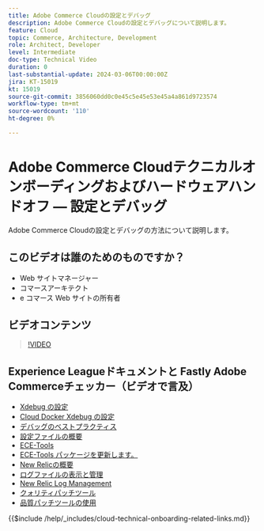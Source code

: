 ```yaml
---
title: Adobe Commerce Cloudの設定とデバッグ
description: Adobe Commerce Cloudの設定とデバッグについて説明します。
feature: Cloud
topic: Commerce, Architecture, Development
role: Architect, Developer
level: Intermediate
doc-type: Technical Video
duration: 0
last-substantial-update: 2024-03-06T00:00:00Z
jira: KT-15019
kt: 15019
source-git-commit: 3856060dd0c0e45c5e45e53e45a4a861d9723574
workflow-type: tm+mt
source-wordcount: '110'
ht-degree: 0%

---
```



# Adobe Commerce Cloudテクニカルオンボーディングおよびハードウェアハンドオフ — 設定とデバッグ

Adobe Commerce Cloudの設定とデバッグの方法について説明します。

## このビデオは誰のためのものですか？

- Web サイトマネージャー
- コマースアーキテクト
- e コマース Web サイトの所有者

## ビデオコンテンツ

>[!VIDEO](https://video.tv.adobe.com/v/3427709?learn=on)

## Experience Leagueドキュメントと Fastly Adobe Commerceチェッカー（ビデオで言及）

- [Xdebug の設定](https://experienceleague.adobe.com/docs/commerce-cloud-service/user-guide/develop/test/debug.html)
- [Cloud Docker Xdebug の設定](https://developer.adobe.com/commerce/cloud-tools/docker/test/configure-xdebug/)
- [デバッグのベストプラクティス](https://experienceleague.adobe.com/docs/commerce-operations/implementation-playbook/best-practices/development/debugging.html)
- [設定ファイルの概要](https://experienceleague.adobe.com/docs/commerce-cloud-service/user-guide/configure/overview.html)
- [ECE-Tools](https://experienceleague.adobe.com/docs/commerce-cloud-service/user-guide/dev-tools/ece-tools/package-overview.html)
- [ECE-Tools パッケージを更新します。](https://experienceleague.adobe.com/docs/commerce-cloud-service/user-guide/dev-tools/ece-tools/update-package.html)
- [New Relicの概要](https://experienceleague.adobe.com/docs/commerce-cloud-service/user-guide/monitor/new-relic/new-relic-service.html)
- [ログファイルの表示と管理](https://experienceleague.adobe.com/docs/commerce-cloud-service/user-guide/develop/test/log-locations.html)
- [New Relic Log Management](https://experienceleague.adobe.com/docs/commerce-cloud-service/user-guide/monitor/new-relic/log-management.html)
- [クォリティパッチツール](https://experienceleague.adobe.com/tools/commerce-quality-patches/index.html)
- [品質パッチツールの使用](https://experienceleague.adobe.com/docs/commerce-operations/tools/quality-patches-tool/usage.html)

{{$include /help/_includes/cloud-technical-onboarding-related-links.md}}
